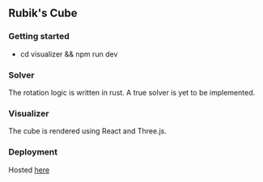 ## Rubik's Cube

### Getting started

- cd visualizer && npm run dev

### Solver

The rotation logic is written in rust. A true solver is yet to be implemented.

### Visualizer

The cube is rendered using React and Three.js.

### Deployment

Hosted [here](https://eriks-rubiks-cube.netlify.app/)
